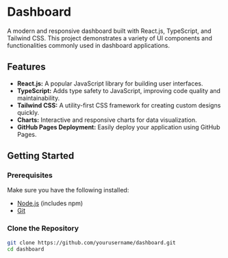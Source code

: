 # Dashboard

A modern and responsive dashboard built with React.js, TypeScript, and Tailwind CSS. This project demonstrates a variety of UI components and functionalities commonly used in dashboard applications.

## Features

- **React.js:** A popular JavaScript library for building user interfaces.
- **TypeScript:** Adds type safety to JavaScript, improving code quality and maintainability.
- **Tailwind CSS:** A utility-first CSS framework for creating custom designs quickly.
- **Charts:** Interactive and responsive charts for data visualization.
- **GitHub Pages Deployment:** Easily deploy your application using GitHub Pages.

## Getting Started

### Prerequisites

Make sure you have the following installed:

- [Node.js](https://nodejs.org/) (includes npm)
- [Git](https://git-scm.com/)

### Clone the Repository

```bash
git clone https://github.com/yourusername/dashboard.git
cd dashboard
